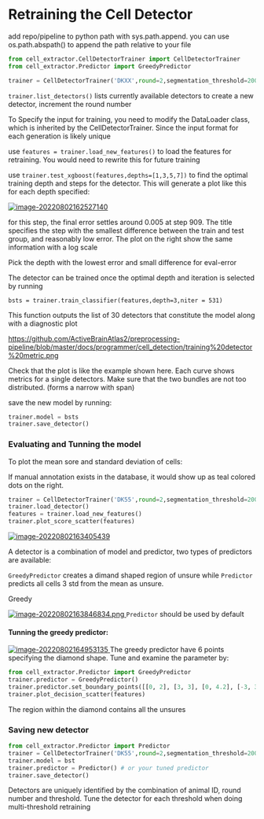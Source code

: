# Retraining the Cell Detector

add repo/pipeline to python path with sys.path.append.  you can use os.path.abspath() to append the path relative to your file

``````python
from cell_extractor.CellDetectorTrainer import CellDetectorTrainer
from cell_extractor.Predictor import GreedyPredictor

trainer = CellDetectorTrainer('DKXX',round=2,segmentation_threshold=2000)
``````

`trainer.list_detectors()` lists currently available detectors to create a new detector, increment the round number

To Specify the input for training, you need to modify the DataLoader class, which is inherited by the CellDetectorTrainer.  Since the input format for each generation is likely unique

use `features = trainer.load_new_features()` to load the features for retraining.  You would need to rewrite this for future training

use `trainer.test_xgboost(features,depths=[1,3,5,7])` to find the optimal training depth and steps for the detector.  This will generate a plot like this for each depth specified:

[![image-20220802162527140](/home/zhw272/.config/Typora/typora-user-images/image-20220802162527140.png)
](https://github.com/ActiveBrainAtlas2/preprocessing-pipeline/blob/master/docs/programmer/cell_detection/selecting%20depth%20and%20iteration.png)

for this step, the final error settles around 0.005 at step 909.  The title specifies the step with the smallest difference between the train and test group, and reasonably low error.  The plot on the right show the same information with a log scale

Pick the depth with the lowest error and small difference for eval-error

The detector can be trained once the optimal depth and iteration is selected by running

`bsts = trainer.train_classifier(features,depth=3,niter = 531)`

This function outputs the list of 30 detectors that constitute the model along with a diagnostic plot

https://github.com/ActiveBrainAtlas2/preprocessing-pipeline/blob/master/docs/programmer/cell_detection/training%20detector%20metric.png

Check that the plot is like the example shown here.  Each curve shows metrics for a single detectors.  Make sure that the two bundles are not too distributed. (forms a narrow with span)

save the new model by running:

```python
trainer.model = bsts
trainer.save_detector()
```

### Evaluating and Tunning the model

To plot the mean sore and standard deviation of cells:

If manual annotation exists in the database, it would show up as teal colored dots on the right.

```python
trainer = CellDetectorTrainer('DK55',round=2,segmentation_threshold=2000)
trainer.load_detector()
features = trainer.load_new_features()
trainer.plot_score_scatter(features)
```

[![image-20220802163405439](/home/zhw272/.config/Typora/typora-user-images/image-20220802163405439.png)
](https://github.com/ActiveBrainAtlas2/preprocessing-pipeline/blob/master/docs/programmer/cell_detection/score%20scatter.png)


A detector is a combination of model and predictor, two types of predictors are available:

 `GreedyPredictor` creates a dimand shaped region of unsure while `Predictor` predicts all cells 3 std from the mean as unsure.

Greedy

[![image-20220802163846834.png](/home/zhw272/.config/Typora/typora-user-images/image-20220802163846834.png)
](https://github.com/ActiveBrainAtlas2/preprocessing-pipeline/blob/master/docs/programmer/cell_detection/greedy%20predictor.png)
`Predictor` should be used by default

#### Tunning the greedy predictor:

[![image-20220802164953135](/home/zhw272/.config/Typora/typora-user-images/image-20220802164953135.png)
](https://github.com/ActiveBrainAtlas2/preprocessing-pipeline/blob/master/docs/programmer/cell_detection/greedy%20predictor.png)
The greedy predictor have 6 points specifying the diamond shape.  Tune and examine the parameter by:

```python
from cell_extractor.Predictor import GreedyPredictor
trainer.predictor = GreedyPredictor()
trainer.predictor.set_boundary_points([[0, 2], [3, 3], [0, 4.2], [-3, 3], [-10, 5], [10, 5]])
trainer.plot_decision_scatter(features)
```

The region within the diamond contains all the unsures

### Saving new detector

```python
from cell_extractor.Predictor import Predictor
trainer = CellDetectorTrainer('DK55',round=2,segmentation_threshold=2000)
trainer.model = bst
trainer.predictor = Predictor() # or your tuned predictor
trainer.save_detector()

```

Detectors are uniquely identified by the combination of animal ID, round number and threshold.  Tune the detector for each threshold when doing multi-threshold retraining
